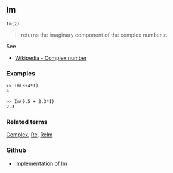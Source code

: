## Im

```
Im(z)
```

> returns the imaginary component of the complex number `z`.
 
See
* [Wikipedia - Complex number](https://en.wikipedia.org/wiki/Complex_number)

### Examples

```
>> Im(3+4*I)
4

>> Im(0.5 + 2.3*I)
2.3
```

### Related terms 
[Complex](Complex.md), [Re](Re.md), [ReIm](ReIm.md)


### Github

* [Implementation of Im](https://github.com/axkr/symja_android_library/blob/master/symja_android_library/matheclipse-core/src/main/java/org/matheclipse/core/builtin/Arithmetic.java#L2118) 
